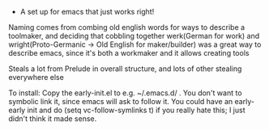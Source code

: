 * A set up for emacs that just works right!

Naming comes from combing old english words for ways to describe a toolmaker, and deciding that cobbling together werk(German for work) and wright(Proto-Germanic -> Old English for maker/builder) was a great way to describe emacs, since it's both a workmaker and it allows creating tools

Steals a lot from Prelude in overall structure, and lots of other stealing everywhere else

To install: Copy the early-init.el to e.g. ~/.emacs.d/ . You don't want to symbolic link it, since emacs will ask to follow it. You could have an early-early init and do (setq vc-follow-symlinks t) if you really hate this; I just didn't think it made sense.
